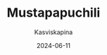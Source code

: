 ---
title: "Mustapapu­chili"
image: "https://vegaanibotti.lauravuo.me/2024/06/2024-06-11_small.png"
date: 2024-06-11
receipt_url: "https://kasviskapina.fi/reseptit/mustapapuchili"
author: "Kasviskapina"
---